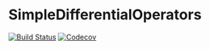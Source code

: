 # SimpleDifferentialOperators

[![Build Status](https://travis-ci.com/arnavs/SimpleDifferentialOperators.jl.svg?branch=master)](https://travis-ci.com/arnavs/SimpleDifferentialOperators.jl)
[![Codecov](https://codecov.io/gh/arnavs/SimpleDifferentialOperators.jl/branch/master/graph/badge.svg)](https://codecov.io/gh/arnavs/SimpleDifferentialOperators.jl)
